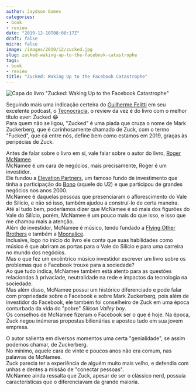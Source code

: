 ```yaml
---
author: Jaydson Gomes
categories:
- book
- review
date: "2019-12-10T08:00:17Z"
draft: false
micro: false
image: /images/2019/12/zucked.jpg
slug: zucked-waking-up-to-the-facebook-catastrophe
tags:
- book
- review
title: "Zucked: Waking Up to the Facebook Catastrophe"
---
```

![Capa do livro "Zucked: Waking Up to the Facebook Catastrophe"](/images/2019/12/zucked.jpg)  

Seguindo mais uma indicação certeira do [Guilherme Felitti](https://twitter.com/gfelitti) em seu excelente podcast, o [Tecnocracia](spoti.fi/2VzouG5), o review da vez é do livro com o melhor título ever: Zucked 😂  
Para quem não se ligou, "Zucked" é uma piada que cruza o nome de Mark Zuckerberg, que é carinhosamente chamado de Zuck, com o termo "Fucked", que cá entre nós, define bem como estamos em 2019, graças às peripécias de Zuck.  

Antes de falar sobre o livro em si, vale falar sobre o autor do livro, [Roger McNamee](https://en.wikipedia.org/wiki/Roger_McNamee).  
McNamee é um cara de negócios, mais precisamente, Roger é um investidor.  
Ele fundou a [Elevation Partners](https://en.wikipedia.org/wiki/Elevation_Partners), um famoso fundo de investimento que tinha a participação do [Bono](https://en.wikipedia.org/wiki/Bono) (aquele do U2) e que participou de grandes negócios nos anos 2000.  
McNamee é daquelas pessoas que presenciaram o aflorescimento do Vale do Silício, e não só isso, também ajudou a construí-lo de certa maneira.  
Até aí tudo bem, poderíamos dizer que McNamee é só mais dos figurões do Vale do Silício, porém, McNamee é um pouco mais do que isso, e isso que me chamou mais a atenção.  
Além de investidor, McNamee é músico, tendo fundado a [Flying Other Brothers](https://en.wikipedia.org/wiki/Flying_Other_Brothers) e também a [Moonalice](https://en.wikipedia.org/wiki/Moonalice).  
Inclusive, logo no início do livro ele conta que suas habilidades como músico é que abriram as portas para o Vale do Silício e para uma carreira no mundo dos negócios.  
Mas o que fez um excêntrico músico investidor escrever um livro sobre os problemas que o Facebook trouxe para a sociedade?  
Ao que tudo indica, McNamee também está atento para as questões relaciondas à privaciade, neutralidade na rede e impactos da tecnologia na sociedade.  
Mas além disso, McNamee possui um histórico diferenciado e pode falar com propriedade sobre o Facebook e sobre Mark Zuckerberg, pois além de investidor do Facebook, ele também foi conselheiro de Zuck em uma época conturbada da vida do "pobre" _Silicon Valley boy_.  
Os conselhos de McNamee fizeram o Facebook ser o que é hoje. Na época, Zuck negou inúmeras propostas bilionárias e apostou tudo em sua jovem empresa.  

O autor salienta em diversos momentos uma certa "genialidade", se assim podemos chamar, de Zuckerberg.  
No mínimo, aquele cara de vinte e poucos anos não era comum, nas palavras de McNamee.  
Zuck parecia ter a experiência de alguém muito mais velho, e defendia com unhas e dentes a missão de "conectar pessoas".  
McNamee ainda ressalta que Zuck, apesar de ser o clássico nerd, possuia características que o diferenciavam da grande maioria.  
